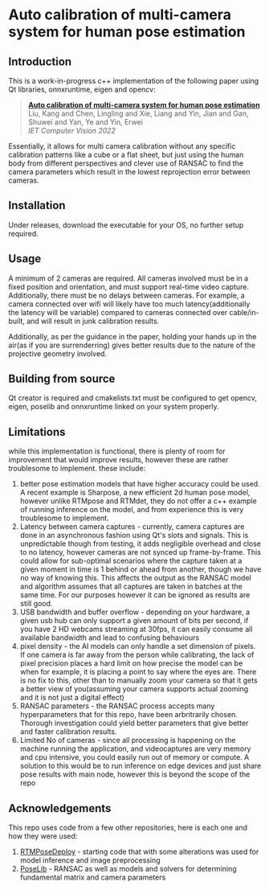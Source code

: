 # Auto calibration of multi-camera system for human pose estimation

## Introduction
This is a work-in-progress c++ implementation of the following paper using Qt libraries, onnxruntime, eigen and opencv:

> [**Auto calibration of multi-camera system for human pose estimation**](https://ietresearch.onlinelibrary.wiley.com/doi/abs/10.1049/cvi2.12130)  
> Liu, Kang and Chen, Lingling and Xie, Liang and Yin, Jian and Gan, Shuwei and Yan, Ye and Yin, Erwei <br>
> *IET Computer Vision 2022*

Essentially, it allows for multi camera calibration without any specific calibration patterns like a cube or a flat sheet, but just using the human body from different perspectives and clever use of RANSAC to find the camera parameters which result in the lowest reprojection error between cameras.

## Installation
Under releases, download the executable for your OS, no further setup required.

## Usage
A minimum of 2 cameras are required. All cameras involved must be in a fixed position and orientation, and must support real-time video capture. Additionally, there must be no delays between cameras. For example, a camera connected over wifi will likely have too much latency(additionally the latency will be variable) compared to cameras connected over cable/in-built, and will result in junk calibration results.

Additionally, as per the guidance in the paper, holding your hands up in the air(as if you are surrenderring) gives better results due to the nature of the projective geometry involved.

## Building from source
Qt creator is required and cmakelists.txt must be configured to get opencv, eigen, poselib and onnxruntime linked on your system properly.

## Limitations
while this implementation is functional, there is plenty of room for improvement that would improve results, however these are rather troublesome to implement. these include:
1. better pose estimation models that have higher accuracy could be used. A recent example is Sharpose, a new efficient 2d human pose model, however unlike RTMpose and RTMdet, they do not offer a c++ example of running inference on the model, and from experience this is very troublesome to implement.
2. Latency between camera captures - currently, camera captures are done in an asynchronous fashion using Qt's slots and signals. This is unpredictable though from testing, it adds negligible overhead and close to no latency, however cameras are not synced up frame-by-frame. This could allow for sub-optimal scenarios where the capture taken at a given moment in time is 1 behind or ahead from another, though we have no way of knowing this. This affects the output as the RANSAC model and algorithm assumes that all captures are taken in batches at the same time. For our purposes however it can be ignored as results are still good.
3. USB bandwidth and buffer overflow - depending on your hardware, a given usb hub can only support a given amount of bits per second, if you have 2 HD webcams streaming at 30fps, it can easily consume all available bandwidth and lead to confusing behaviours
4. pixel density - the AI models can only handle a set dimension of pixels. If one camera is far away from the person while calibrating, the lack of pixel precision places a hard limit on how precise the model can be when for example, it is placing a point to say where the eyes are. There is no fix to this, other than to manually zoom your camera so that it gets a better view of you(assuming your camera supports actual zooming and it is not just a digital effect)
5. RANSAC parameters - the RANSAC process accepts many hyperparameters that for this repo, have been arbritrarily chosen. Thorough investigation could yield better parameters that give better and faster calibration results.
6. Limited No of cameras - since all processing is happening on the machine running the application, and videocaptures are very memory and cpu intensive, you could easily run out of memory or compute. A solution to this would be to run inference on edge devices and just share pose results with main node, however this is beyond the scope of the repo

## Acknowledgements
This repo uses code from a few other repositories, here is each one and how they were used:
1. [RTMPoseDeploy](https://github.com/HW140701/RTMPose-Deploy)  - starting code that with some alterations was used for model inference and image preprocessing
2. [PoseLib](https://github.com/PoseLib/PoseLib) - RANSAC as well as models and solvers for determining fundamental matrix and camera parameters
